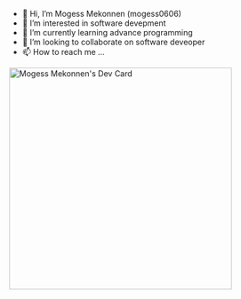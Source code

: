 - 👋 Hi, I’m Mogess Mekonnen   (mogess0606)
- 👀 I’m interested in software devepment
- 🌱 I’m currently learning advance programming
- 💞️ I’m looking to collaborate on software deveoper
- 📫 How to reach me ...

<a href="https://app.daily.dev/Mogess"><img src="https://api.daily.dev/devcards/5cca6d558f1e4e5885e41f5d88d05ff6.png?r=qkp" width="400" alt="Mogess Mekonnen's Dev Card"/></a>
<!---
mogess0606/mogess0606 is a ✨ special ✨ repository because its `README.md` (this file) appears on your GitHub profile.
You can click the Preview link to take a look at your changes.
--->
